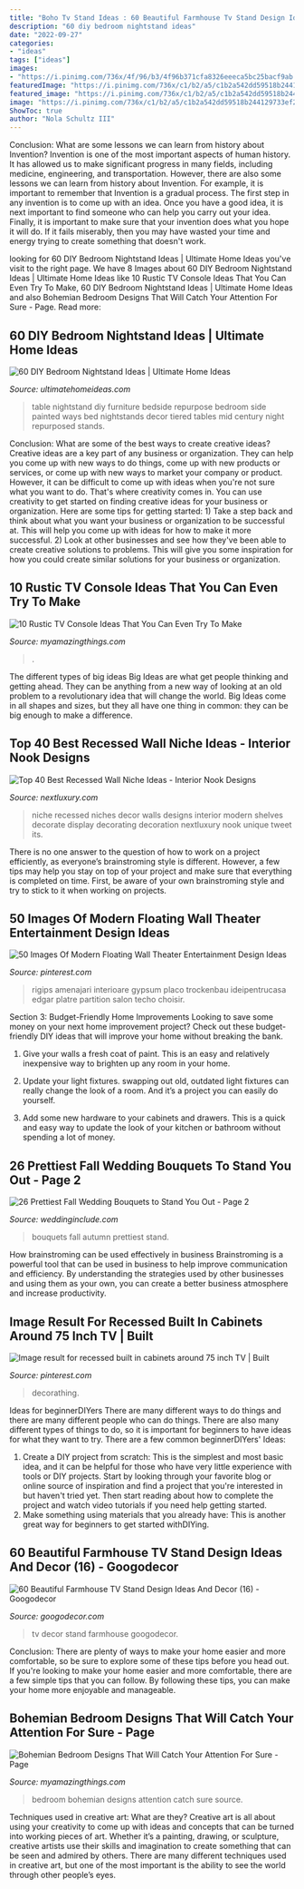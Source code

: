 ```yaml
---
title: "Boho Tv Stand Ideas : 60 Beautiful Farmhouse Tv Stand Design Ideas And Decor (16)"
description: "60 diy bedroom nightstand ideas"
date: "2022-09-27"
categories:
- "ideas"
tags: ["ideas"]
images:
- "https://i.pinimg.com/736x/4f/96/b3/4f96b371cfa8326eeeca5bc25bacf9ab.jpg"
featuredImage: "https://i.pinimg.com/736x/c1/b2/a5/c1b2a542dd59518b244129733ef20600.jpg"
featured_image: "https://i.pinimg.com/736x/c1/b2/a5/c1b2a542dd59518b244129733ef20600.jpg"
image: "https://i.pinimg.com/736x/c1/b2/a5/c1b2a542dd59518b244129733ef20600.jpg"
ShowToc: true
author: "Nola Schultz III"
---
```



Conclusion: What are some lessons we can learn from history about Invention?
Invention is one of the most important aspects of human history. It has allowed us to make significant progress in many fields, including medicine, engineering, and transportation. However, there are also some lessons we can learn from history about Invention. For example, it is important to remember that Invention is a gradual process. The first step in any invention is to come up with an idea. Once you have a good idea, it is next important to find someone who can help you carry out your idea. Finally, it is important to make sure that your invention does what you hope it will do. If it fails miserably, then you may have wasted your time and energy trying to create something that doesn't work.

	

		
looking for 60 DIY Bedroom Nightstand Ideas | Ultimate Home Ideas you've visit to the right page. We have 8 Images about 60 DIY Bedroom Nightstand Ideas | Ultimate Home Ideas like 10 Rustic TV Console Ideas That You Can Even Try To Make, 60 DIY Bedroom Nightstand Ideas | Ultimate Home Ideas and also Bohemian Bedroom Designs That Will Catch Your Attention For Sure - Page. Read more:
		
    
## 60 DIY Bedroom Nightstand Ideas | Ultimate Home Ideas

<img loading=lazy src="https://www.ultimatehomeideas.com/wp-content/uploads/2014/12/Two-Tiered-mid-century-DIY-nightstand.jpg" onerror="this.onerror=null;this.src='https://tse3.mm.bing.net/th?id=OIP.FRePWgLT0xVk_EtDWUAFvAHaJ3&amp;pid=15.1';" alt="60 DIY Bedroom Nightstand Ideas | Ultimate Home Ideas">

_Source: ultimatehomeideas.com_

>table nightstand diy furniture bedside repurpose bedroom side painted ways bed nightstands decor tiered tables mid century night repurposed stands. 

	

Conclusion: What are some of the best ways to create creative ideas?
Creative ideas are a key part of any business or organization. They can help you come up with new ways to do things, come up with new products or services, or come up with new ways to market your company or product. However, it can be difficult to come up with ideas when you're not sure what you want to do. That's where creativity comes in. You can use creativity to get started on finding creative ideas for your business or organization. Here are some tips for getting started: 1) Take a step back and think about what you want your business or organization to be successful at. This will help you come up with ideas for how to make it more successful. 2) Look at other businesses and see how they've been able to create creative solutions to problems. This will give you some inspiration for how you could create similar solutions for your business or organization.

    
## 10 Rustic TV Console Ideas That You Can Even Try To Make

<img loading=lazy src="https://myamazingthings.com/wp-content/uploads/2017/04/wood-console-1024x680.jpg" onerror="this.onerror=null;this.src='https://tse1.mm.bing.net/th?id=OIP.kMCJiko0YMVNVzAx7dFaEAHaE6&amp;pid=15.1';" alt="10 Rustic TV Console Ideas That You Can Even Try To Make">

_Source: myamazingthings.com_

>. 

	

The different types of big ideas
Big Ideas are what get people thinking and getting ahead. They can be anything from a new way of looking at an old problem to a revolutionary idea that will change the world. Big Ideas come in all shapes and sizes, but they all have one thing in common: they can be big enough to make a difference.

    
## Top 40 Best Recessed Wall Niche Ideas - Interior Nook Designs

<img loading=lazy src="http://nextluxury.com/wp-content/uploads/unique-recessed-wall-niche.jpg" onerror="this.onerror=null;this.src='https://tse2.mm.bing.net/th?id=OIP.055Bf66FcqSgM6hkrmL7qgAAAA&amp;pid=15.1';" alt="Top 40 Best Recessed Wall Niche Ideas - Interior Nook Designs">

_Source: nextluxury.com_

>niche recessed niches decor walls designs interior modern shelves decorate display decorating decoration nextluxury nook unique tweet its. 

	

There is no one answer to the question of how to work on a project efficiently, as everyone’s brainstroming style is different. However, a few tips may help you stay on top of your project and make sure that everything is completed on time. First, be aware of your own brainstroming style and try to stick to it when working on projects.

    
## 50 Images Of Modern Floating Wall Theater Entertainment Design Ideas

<img loading=lazy src="https://i.pinimg.com/736x/c1/b2/a5/c1b2a542dd59518b244129733ef20600.jpg" onerror="this.onerror=null;this.src='https://tse3.mm.bing.net/th?id=OIP.10uoZXOcDCZciXqIc1pTgwHaG7&amp;pid=15.1';" alt="50 Images Of Modern Floating Wall Theater Entertainment Design Ideas">

_Source: pinterest.com_

>rigips amenajari interioare gypsum placo trockenbau ideipentrucasa edgar platre partition salon techo choisir. 

	

Section 3: Budget-Friendly Home Improvements
Looking to save some money on your next home improvement project? Check out these budget-friendly DIY ideas that will improve your home without breaking the bank.
1. Give your walls a fresh coat of paint. This is an easy and relatively inexpensive way to brighten up any room in your home.

2. Update your light fixtures. swapping out old, outdated light fixtures can really change the look of a room. And it’s a project you can easily do yourself.

3. Add some new hardware to your cabinets and drawers. This is a quick and easy way to update the look of your kitchen or bathroom without spending a lot of money.

    
## 26 Prettiest Fall Wedding Bouquets To Stand You Out - Page 2

<img loading=lazy src="http://www.weddinginclude.com/wp-content/uploads/2017/08/gorgeous-vintage-autumn-wedding-bouquets.jpg" onerror="this.onerror=null;this.src='https://tse3.mm.bing.net/th?id=OIP.wMXGgfdHjmlwCJSQkxVmhAHaLF&amp;pid=15.1';" alt="26 Prettiest Fall Wedding Bouquets to Stand You Out - Page 2">

_Source: weddinginclude.com_

>bouquets fall autumn prettiest stand. 

	

How brainstroming can be used effectively in business
Brainstroming is a powerful tool that can be used in business to help improve communication and efficiency. By understanding the strategies used by other businesses and using them as your own, you can create a better business atmosphere and increase productivity.

    
## Image Result For Recessed Built In Cabinets Around 75 Inch TV | Built

<img loading=lazy src="https://i.pinimg.com/736x/4f/96/b3/4f96b371cfa8326eeeca5bc25bacf9ab.jpg" onerror="this.onerror=null;this.src='https://tse4.mm.bing.net/th?id=OIP.fO0sz8tDSN_n3dUJz8h7VgAAAA&amp;pid=15.1';" alt="Image result for recessed built in cabinets around 75 inch TV | Built">

_Source: pinterest.com_

>decorathing. 

	

Ideas for beginnerDIYers
There are many different ways to do things and there are many different people who can do things. There are also many different types of things to do, so it is important for beginners to have ideas for what they want to try. There are a few common beginnerDIYers' Ideas: 
1. Create a DIY project from scratch: This is the simplest and most basic idea, and it can be helpful for those who have very little experience with tools or DIY projects. Start by looking through your favorite blog or online source of inspiration and find a project that you're interested in but haven't tried yet. Then start reading about how to complete the project and watch video tutorials if you need help getting started. 
2. Make something using materials that you already have: This is another great way for beginners to get started withDIYing.

    
## 60 Beautiful Farmhouse TV Stand Design Ideas And Decor (16) - Googodecor

<img loading=lazy src="https://i1.wp.com/googodecor.com/wp-content/uploads/2018/12/60-Beautiful-Farmhouse-TV-Stand-Design-Ideas-And-Decor-16.jpg?fit=1200%2C1600&amp;ssl=1" onerror="this.onerror=null;this.src='https://tse2.mm.bing.net/th?id=OIP.cx4Hgx1BKNfPvrOE8PYuhQHaJ4&amp;pid=15.1';" alt="60 Beautiful Farmhouse TV Stand Design Ideas And Decor (16) - Googodecor">

_Source: googodecor.com_

>tv decor stand farmhouse googodecor. 

	

Conclusion: There are plenty of ways to make your home easier and more comfortable, so be sure to explore some of these tips before you head out.
If you're looking to make your home easier and more comfortable, there are a few simple tips that you can follow. By following these tips, you can make your home more enjoyable and manageable.

    
## Bohemian Bedroom Designs That Will Catch Your Attention For Sure - Page

<img loading=lazy src="https://myamazingthings.com/wp-content/uploads/2017/05/bohemian-bedroom-12.jpg" onerror="this.onerror=null;this.src='https://tse3.mm.bing.net/th?id=OIP.SGbk_xuDxrm_bhzYvlO3cgHaKZ&amp;pid=15.1';" alt="Bohemian Bedroom Designs That Will Catch Your Attention For Sure - Page">

_Source: myamazingthings.com_

>bedroom bohemian designs attention catch sure source. 

	

Techniques used in creative art: What are they?
Creative art is all about using your creativity to come up with ideas and concepts that can be turned into working pieces of art. Whether it’s a painting, drawing, or sculpture, creative artists use their skills and imagination to create something that can be seen and admired by others. There are many different techniques used in creative art, but one of the most important is the ability to see the world through other people’s eyes.

